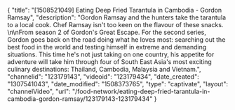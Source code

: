 {
    "title": "[1508521049] Eating Deep Fried Tarantula in Cambodia - Gordon Ramsay",
    "description": "Gordon Ramsay and the hunters take the tarantula to a local cook. Chef Ramsay isn't too keen on the flavour of these snacks. \n\nFrom season 2 of Gordon's Great Escape. For the second series, Gordon goes back on the road doing what he loves most: searching out the best food in the world and testing himself in extreme and demanding situations. This time he's not just taking on one country, his appetite for adventure will take him through four of South East Asia's most exciting culinary destinations: Thailand, Cambodia, Malaysia and Vietnam.",
    "channelid": "123179143",
    "videoid": "123179434",
    "date_created": "1307541043",
    "date_modified": "1508373765",
    "type": "captivate",
    "layout": "channelVideo",
    "url": "\/food-network\/eating-deep-fried-tarantula-in-cambodia-gordon-ramsay\/123179143-123179434"
}